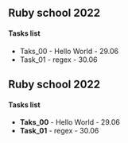 ## Ruby school 2022
#### Tasks list
- Taks_00 - Hello World - 29.06
- Task_01 - regex - 30.06


## Ruby school 2022
#### Tasks list
- **Taks_00** - Hello World - 29.06
- **Task_01** - regex - 30.06